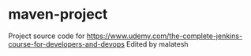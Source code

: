# maven-project
Project source code for https://www.udemy.com/the-complete-jenkins-course-for-developers-and-devops
Edited by malatesh
